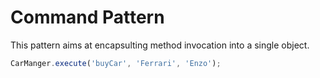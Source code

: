 # Command Pattern

This pattern aims at encapsulting method invocation into a single object.

```js
CarManger.execute('buyCar', 'Ferrari', 'Enzo');
```